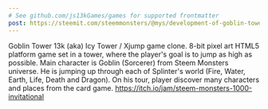 ```yaml
---
# See github.com/js13kGames/games for supported frontmatter
post: https://steemit.com/steemmonsters/@mys/development-of-goblin-tower-13k-for-steem-monsters-game-jam
---
```

Goblin Tower 13k (aka) Icy Tower / Xjump game clone. 8-bit pixel art HTML5 platform game set in a tower, where the player's goal is to jump as high as possible.
Main character is Goblin (Sorcerer) from Steem Monsters universe. He is jumping up through each of Splinter's world (Fire, Water, Earth, Life, Death and Dragon). On his tour, player discover many characters and places from the card game.
https://itch.io/jam/steem-monsters-1000-invitational